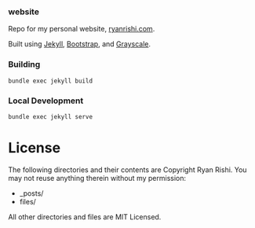 ### website
Repo for my personal website, [ryanrishi.com](http://ryanrishi.com).

Built using [Jekyll](http://jekyllrb.com/), [Bootstrap](http://getbootstrap.com), and [Grayscale](http://startbootstrap.com/template-overviews/grayscale/).

### Building
`bundle exec jekyll build`

### Local Development
`bundle exec jekyll serve`

License
===
The following directories and their contents are Copyright Ryan Rishi. You may
not reuse anything therein without my permission:
* _posts/
* files/

All other directories and files are MIT Licensed.
